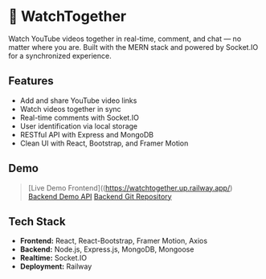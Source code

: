 # 🎥 WatchTogether

Watch YouTube videos together in real-time, comment, and chat — no matter where you are. Built with the MERN stack and powered by Socket.IO for a synchronized experience.

## Features

-  Add and share YouTube video links
-  Watch videos together in sync
-  Real-time comments with Socket.IO
-  User identification via local storage
-  RESTful API with Express and MongoDB
-  Clean UI with React, Bootstrap, and Framer Motion

##  Demo

> [Live Demo Frontend]((https://watchtogether.up.railway.app/)
> [Backend Demo API](sebastiand-capstone.up.railway.app)
> [Backend Git Repository](https://github.com/sdefrancesco/defrancesco_sebastian_watchtogether_capstone_backend)


## Tech Stack

- **Frontend:** React, React-Bootstrap, Framer Motion, Axios
- **Backend:** Node.js, Express.js, MongoDB, Mongoose
- **Realtime:** Socket.IO
- **Deployment:** Railway 


